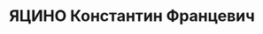 ---
title: ЯЦИНО Константин Францевич
description: "1888 г.р., место рождения: Польша, Ви-ленское воеводство, Вилейский\
  \ у-д, д. Равы, украинец, прож.: Казахская ССР, г. Алма-Ата, работал: Наркомат финансов\
  \ Казахской ССР, заместитель народного комиссара. \n  Арестован 13 июня 1937 г.,\
  \ осужден 14 января 1938 г. Мера наказания:15 лет тюремного заключения."
---